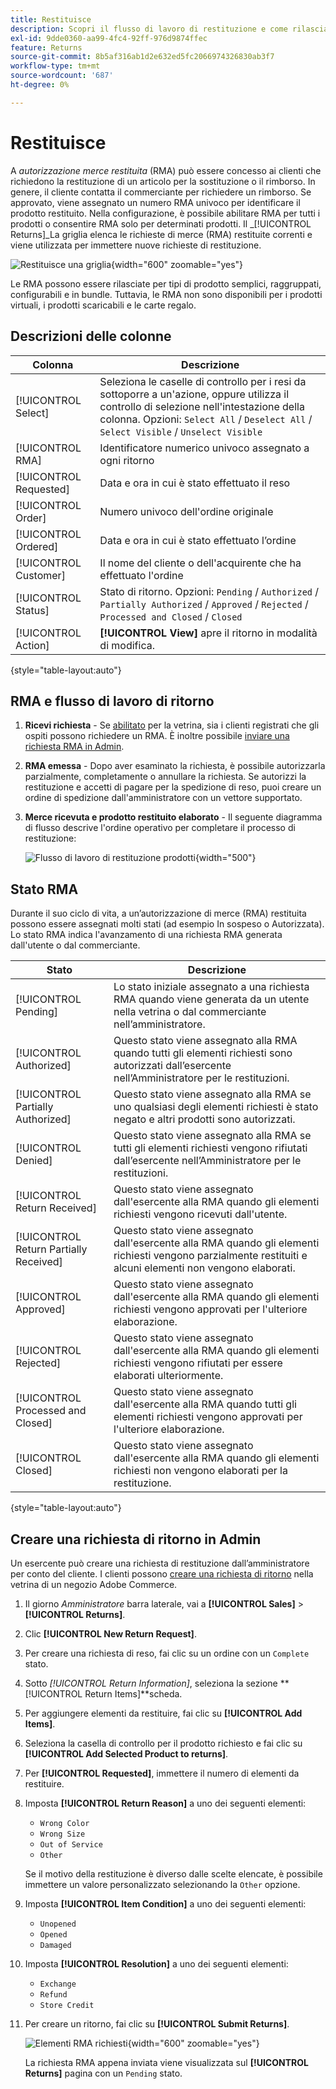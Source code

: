 ```yaml
---
title: Restituisce
description: Scopri il flusso di lavoro di restituzione e come rilasciare l’autorizzazione per la merce restituita.
exl-id: 9dde0360-aa99-4fc4-92ff-976d9874ffec
feature: Returns
source-git-commit: 8b5af316ab1d2e632ed5fc2066974326830ab3f7
workflow-type: tm+mt
source-wordcount: '687'
ht-degree: 0%

---
```


# Restituisce

A _autorizzazione merce restituita_ (RMA) può essere concesso ai clienti che richiedono la restituzione di un articolo per la sostituzione o il rimborso. In genere, il cliente contatta il commerciante per richiedere un rimborso. Se approvato, viene assegnato un numero RMA univoco per identificare il prodotto restituito. Nella configurazione, è possibile abilitare RMA per tutti i prodotti o consentire RMA solo per determinati prodotti. Il _[!UICONTROL Returns]_La griglia elenca le richieste di merce (RMA) restituite correnti e viene utilizzata per immettere nuove richieste di restituzione.

![Restituisce una griglia](./assets/return.png){width="600" zoomable="yes"}

Le RMA possono essere rilasciate per tipi di prodotto semplici, raggruppati, configurabili e in bundle. Tuttavia, le RMA non sono disponibili per i prodotti virtuali, i prodotti scaricabili e le carte regalo.

## Descrizioni delle colonne

| Colonna | Descrizione |
|--- |--- |
| [!UICONTROL Select] | Seleziona le caselle di controllo per i resi da sottoporre a un&#39;azione, oppure utilizza il controllo di selezione nell&#39;intestazione della colonna. Opzioni: `Select All` / `Deselect All` / `Select Visible` / `Unselect Visible` |
| [!UICONTROL RMA] | Identificatore numerico univoco assegnato a ogni ritorno |
| [!UICONTROL Requested] | Data e ora in cui è stato effettuato il reso |
| [!UICONTROL Order] | Numero univoco dell&#39;ordine originale |
| [!UICONTROL Ordered] | Data e ora in cui è stato effettuato l’ordine |
| [!UICONTROL Customer] | Il nome del cliente o dell&#39;acquirente che ha effettuato l&#39;ordine |
| [!UICONTROL Status] | Stato di ritorno. Opzioni: `Pending` / `Authorized` / `Partially Authorized` / `Approved` / `Rejected` / `Processed and Closed` / `Closed` |
| [!UICONTROL Action] | **[!UICONTROL View]** apre il ritorno in modalità di modifica. |

{style="table-layout:auto"}

## RMA e flusso di lavoro di ritorno

1. **Ricevi richiesta** - Se [abilitato](rma-configure.md#enable-rmas-for-your-store) per la vetrina, sia i clienti registrati che gli ospiti possono richiedere un RMA. È inoltre possibile [inviare una richiesta RMA in Admin](#create-a-return-request-in-the-admin).

2. **RMA emessa** - Dopo aver esaminato la richiesta, è possibile autorizzarla parzialmente, completamente o annullare la richiesta. Se autorizzi la restituzione e accetti di pagare per la spedizione di reso, puoi creare un ordine di spedizione dall&#39;amministratore con un vettore supportato.

3. **Merce ricevuta e prodotto restituito elaborato** - Il seguente diagramma di flusso descrive l&#39;ordine operativo per completare il processo di restituzione:

   ![Flusso di lavoro di restituzione prodotti](./assets/workflow-customer-returns.png){width="500"}

## Stato RMA

Durante il suo ciclo di vita, a un’autorizzazione di merce (RMA) restituita possono essere assegnati molti stati (ad esempio In sospeso o Autorizzata). Lo stato RMA indica l&#39;avanzamento di una richiesta RMA generata dall&#39;utente o dal commerciante.

| Stato | Descrizione |
|--- |--- |
| [!UICONTROL Pending] | Lo stato iniziale assegnato a una richiesta RMA quando viene generata da un utente nella vetrina o dal commerciante nell’amministratore. |
| [!UICONTROL Authorized] | Questo stato viene assegnato alla RMA quando tutti gli elementi richiesti sono autorizzati dall’esercente nell’Amministratore per le restituzioni. |
| [!UICONTROL Partially Authorized] | Questo stato viene assegnato alla RMA se uno qualsiasi degli elementi richiesti è stato negato e altri prodotti sono autorizzati. |
| [!UICONTROL Denied] | Questo stato viene assegnato alla RMA se tutti gli elementi richiesti vengono rifiutati dall’esercente nell’Amministratore per le restituzioni. |
| [!UICONTROL Return Received] | Questo stato viene assegnato dall&#39;esercente alla RMA quando gli elementi richiesti vengono ricevuti dall&#39;utente. |
| [!UICONTROL Return Partially Received] | Questo stato viene assegnato dall&#39;esercente alla RMA quando gli elementi richiesti vengono parzialmente restituiti e alcuni elementi non vengono elaborati. |
| [!UICONTROL Approved] | Questo stato viene assegnato dall&#39;esercente alla RMA quando gli elementi richiesti vengono approvati per l&#39;ulteriore elaborazione. |
| [!UICONTROL Rejected] | Questo stato viene assegnato dall&#39;esercente alla RMA quando gli elementi richiesti vengono rifiutati per essere elaborati ulteriormente. |
| [!UICONTROL Processed and Closed] | Questo stato viene assegnato dall&#39;esercente alla RMA quando tutti gli elementi richiesti vengono approvati per l&#39;ulteriore elaborazione. |
| [!UICONTROL Closed] | Questo stato viene assegnato dall&#39;esercente alla RMA quando gli elementi richiesti non vengono elaborati per la restituzione. |

{style="table-layout:auto"}

## Creare una richiesta di ritorno in Admin

Un esercente può creare una richiesta di restituzione dall’amministratore per conto del cliente. I clienti possono [creare una richiesta di ritorno](rma-customer-experience.md) nella vetrina di un negozio Adobe Commerce.

1. Il giorno _Amministratore_ barra laterale, vai a **[!UICONTROL Sales]** > **[!UICONTROL Returns]**.

1. Clic **[!UICONTROL New Return Request]**.

1. Per creare una richiesta di reso, fai clic su un ordine con un `Complete` stato.

1. Sotto _[!UICONTROL Return Information]_, seleziona la sezione **[!UICONTROL Return Items]**scheda.

1. Per aggiungere elementi da restituire, fai clic su **[!UICONTROL Add Items]**.

1. Seleziona la casella di controllo per il prodotto richiesto e fai clic su **[!UICONTROL Add Selected Product to returns]**.

1. Per **[!UICONTROL Requested]**, immettere il numero di elementi da restituire.

1. Imposta **[!UICONTROL Return Reason]** a uno dei seguenti elementi:

   - `Wrong Color`
   - `Wrong Size`
   - `Out of Service`
   - `Other`

   Se il motivo della restituzione è diverso dalle scelte elencate, è possibile immettere un valore personalizzato selezionando la `Other` opzione.

1. Imposta **[!UICONTROL Item Condition]** a uno dei seguenti elementi:

   - `Unopened`
   - `Opened`
   - `Damaged`

1. Imposta **[!UICONTROL Resolution]** a uno dei seguenti elementi:

   - `Exchange`
   - `Refund`
   - `Store Credit`

1. Per creare un ritorno, fai clic su **[!UICONTROL Submit Returns]**.

   ![Elementi RMA richiesti](./assets/return-item-request.png){width="600" zoomable="yes"}

   La richiesta RMA appena inviata viene visualizzata sul **[!UICONTROL Returns]** pagina con un `Pending` stato.
